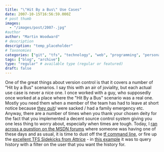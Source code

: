 ```yaml
---
title: "\"Hit By a Bus\" Use Cases"
date: 2007-10-15T16:56:59.000Z
# post thumb
images:
  - "/images/post/2007-.jpg"
#author
author: "Martin Woodward"
# description
description: "temp_placeholder"
# Taxonomies
categories: ["git", "tfs", "technology", "web", "programming", "personal"]
tags: ["blog", "archive"]
type: "regular" # available type (regular or featured)
draft: false
---
```

One of the great things about version control is that it covers a number of "Hit by a Bus" scenarios.  I say this with an air of joviality, but each actual use case is never a nice one.  I once worked with a guy, who supposedly once worked at a place where the "Hit By a Bus" scenario was a real one.  Mostly you need them when a member of the team has had to leave at short notice because [they quit](http://www.woodwardweb.com/vsts/000143.html)/ were sacked / had a family emergency etc. Anyway, there are a number of times when you thank your chosen deity for the fact that you implemented a decent source control system giving you one less thing to worry about, especially when times are tough.  Today, I [ran across a question on the MSDN forums](http://forums.microsoft.com/MSDN/ShowPost.aspx?PostID=2271260&SiteID=1&mode=1) where someone was having one of these days and as usual, it is time to dust off the [tf command line](http://msdn2.microsoft.com/en-us/library/z51z7zy0(VS.80).aspx), or fire up the [excellent TFS Sidekicks from Attrice](http://www.attrice.info/cm/tfs/index.htm) - in [this example](http://forums.microsoft.com/MSDN/ShowPost.aspx?PostID=2271260&SiteID=1&mode=1) it was to query history with a filter on the user that you want the history for.